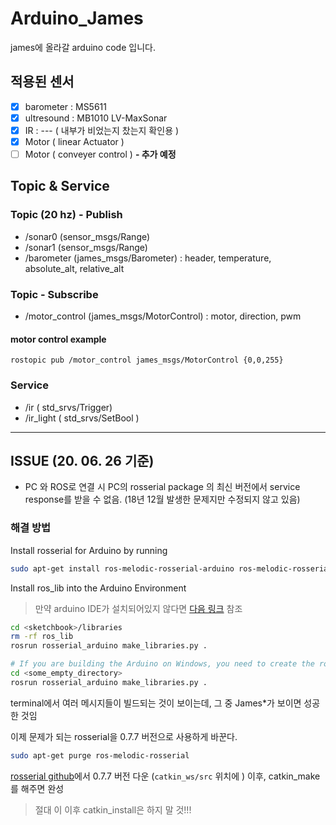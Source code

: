 # Arduino_James

james에 올라갈 arduino code 입니다.

## 적용된 센서
- [x] barometer : MS5611
- [x] ultresound : MB1010 LV-MaxSonar
- [x] IR : --- ( 내부가 비었는지 찼는지 확인용 )
- [x] Motor ( linear Actuator ) 
- [ ] Motor ( conveyer control ) **- 추가 예정**

## Topic & Service
### Topic (20 hz) - Publish
- /sonar0 (sensor_msgs/Range)
- /sonar1 (sensor_msgs/Range)
- /barometer (james_msgs/Barometer) : header, temperature, absolute_alt, relative_alt
### Topic - Subscribe
- /motor_control (james_msgs/MotorControl) : motor, direction, pwm
#### motor control example
```
rostopic pub /motor_control james_msgs/MotorControl {0,0,255}
```
### Service
- /ir       ( std_srvs/Trigger)
- /ir_light ( std_srvs/SetBool )

---

## ISSUE (20. 06. 26 기준)
 - PC 와 ROS로 연결 시 PC의 rosserial package 의 최신 버전에서 service response를 받을 수 없음. (18년 12월 발생한 문제지만 수정되지 않고 있음)

### 해결 방법

Install rosserial for Arduino by running

```bash
sudo apt-get install ros-melodic-rosserial-arduino ros-melodic-rosserial
```

Install ros_lib into the Arduino Environment
> 만약 arduino IDE가 설치되어있지 않다면 [다음 링크](https://emanual.robotis.com/docs/en/software/arduino_ide/) 참조

```bash
cd <sketchbook>/libraries
rm -rf ros_lib
rosrun rosserial_arduino make_libraries.py .

# If you are building the Arduino on Windows, you need to create the ros_lib folder in some convenient directory.
cd <some_empty_directory>
rosrun rosserial_arduino make_libraries.py .
```

terminal에서 여러 메시지들이 빌드되는 것이 보이는데, 그 중 James*가 보이면 성공한 것임

이제 문제가 되는 rosserial을 0.7.7 버전으로 사용하게 바꾼다.

```bash
sudo apt-get purge ros-melodic-rosserial
```

[rosserial github](https://github.com/ros-drivers/rosserial/releases/tag/0.7.7)에서 0.7.7 버전 다운 (`catkin_ws/src` 위치에 )
이후, catkin_make를 해주면 완성

> 절대 이 이후 catkin_install은 하지 말 것!!! 
